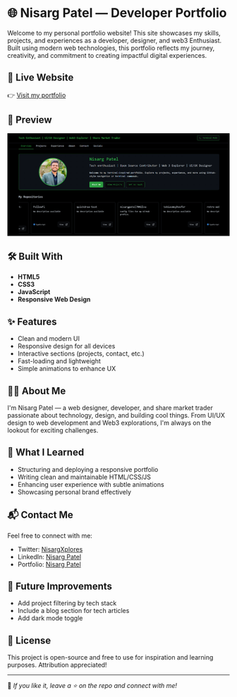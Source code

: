 # 🌐 Nisarg Patel — Developer Portfolio

Welcome to my personal portfolio website! This site showcases my skills, projects, and experiences as a developer, designer, and web3 Enthusiast. Built using modern web technologies, this portfolio reflects my journey, creativity, and commitment to creating impactful digital experiences.

## 🚀 Live Website

👉 [Visit my portfolio](https://nisargxplores-portfolio.vercel.app/)

## 📸 Preview

![Portfolio Screenshot](./src/assets/image.png) <!-- Add a real screenshot here if available -->

## 🛠️ Built With

- **HTML5**
- **CSS3**
- **JavaScript**
- **Responsive Web Design**

## ✨ Features

- Clean and modern UI
- Responsive design for all devices
- Interactive sections (projects, contact, etc.)
- Fast-loading and lightweight
- Simple animations to enhance UX

## 👨‍💻 About Me

I'm Nisarg Patel — a web designer, developer, and share market trader passionate about technology, design, and building cool things. From UI/UX design to web development and Web3 explorations, I'm always on the lookout for exciting challenges.

## 🧠 What I Learned

- Structuring and deploying a responsive portfolio
- Writing clean and maintainable HTML/CSS/JS
- Enhancing user experience with subtle animations
- Showcasing personal brand effectively

## 📬 Contact Me

Feel free to connect with me:

- Twitter: [NisargXplores](https://x.com/NisargPatel5563)
- LinkedIn: [Nisarg Patel](https://www.linkedin.com/in/nisarg-patel-7b799a277)
- Portfolio: [Nisarg Patel](https://nisargxplores-portfolio.vercel.app/)

## 📌 Future Improvements

- Add project filtering by tech stack
- Include a blog section for tech articles
- Add dark mode toggle

## 🧾 License

This project is open-source and free to use for inspiration and learning purposes. Attribution appreciated!

---

🌟 _If you like it, leave a ⭐ on the repo and connect with me!_
